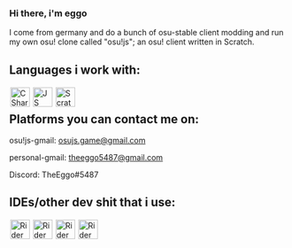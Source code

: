 ### Hi there, i'm eggo

I come from germany and do a bunch of osu-stable client modding and run my own osu! clone called "osu!js"; an osu! client written in Scratch.

## Languages i work with:
<img style="padding: 1.5px" align="left" alt="CSharp" width="35px" src="https://cdn.worldvectorlogo.com/logos/c--4.svg"/>
<img style="padding: 1.5px" align="left" alt="JS" width="35px" src="https://cdn.worldvectorlogo.com/logos/logo-javascript.svg"/>
<img style="padding: 1.5px" align="left" alt="Scratch" width="35px" src="https://image.winudf.com/v2/image1/b3JnLnNjcmF0Y2hfaWNvbl8xNTc0MjEwMDgxXzA0Ng/icon.png?w=&fakeurl=1"/>
<br>

## Platforms you can contact me on:

osu!js-gmail: osujs.game@gmail.com

personal-gmail: theeggo5487@gmail.com

Discord: TheEggo#5487
<br>

## IDEs/other dev shit that i use:

<img style="padding: 1.5px" align="left" alt="Rider" width="35px" src="https://resources.jetbrains.com/storage/products/rider/img/meta/rider_logo_300x300.png"/>
<img style="padding: 1.5px" align="left" alt="Rider" width="35px" src="https://upload.wikimedia.org/wikipedia/commons/thumb/5/59/Visual_Studio_Icon_2019.svg/2060px-Visual_Studio_Icon_2019.svg.png"/>
<img style="padding: 1.5px" align="left" alt="Rider" width="35px" src="https://www.saashub.com/images/app/service_logos/53/3755c8e998c7/large.png?1559662840"/>
<img style="padding: 1.5px" align="left" alt="Rider" width="35px" src="https://pbs.twimg.com/profile_images/922418530288656384/sQ5zfJaV_400x400.jpg"/>
